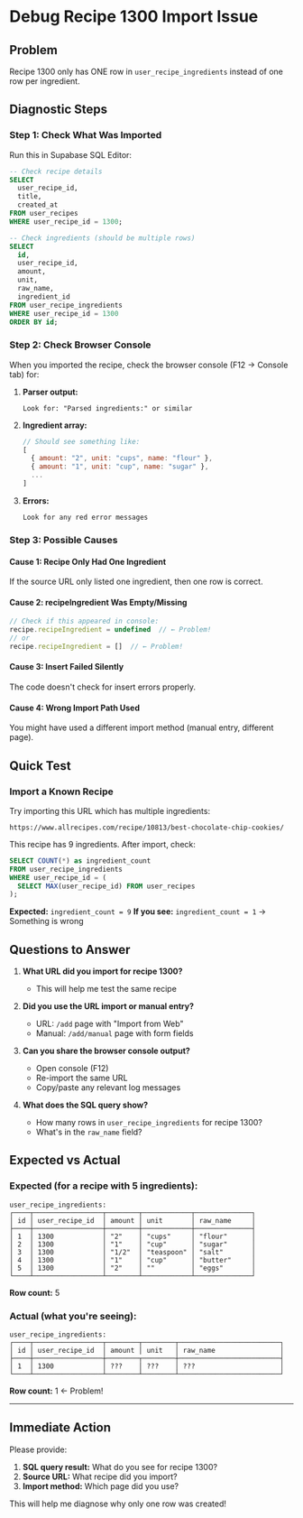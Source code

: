 # Debug Recipe 1300 Import Issue

## Problem
Recipe 1300 only has ONE row in `user_recipe_ingredients` instead of one row per ingredient.

## Diagnostic Steps

### Step 1: Check What Was Imported

Run this in Supabase SQL Editor:

```sql
-- Check recipe details
SELECT 
  user_recipe_id,
  title,
  created_at
FROM user_recipes 
WHERE user_recipe_id = 1300;

-- Check ingredients (should be multiple rows)
SELECT 
  id,
  user_recipe_id,
  amount,
  unit,
  raw_name,
  ingredient_id
FROM user_recipe_ingredients 
WHERE user_recipe_id = 1300
ORDER BY id;
```

### Step 2: Check Browser Console

When you imported the recipe, check the browser console (F12 → Console tab) for:

1. **Parser output:**
   ```
   Look for: "Parsed ingredients:" or similar
   ```

2. **Ingredient array:**
   ```javascript
   // Should see something like:
   [
     { amount: "2", unit: "cups", name: "flour" },
     { amount: "1", unit: "cup", name: "sugar" },
     ...
   ]
   ```

3. **Errors:**
   ```
   Look for any red error messages
   ```

### Step 3: Possible Causes

#### Cause 1: Recipe Only Had One Ingredient
If the source URL only listed one ingredient, then one row is correct.

#### Cause 2: recipeIngredient Was Empty/Missing
```javascript
// Check if this appeared in console:
recipe.recipeIngredient = undefined  // ← Problem!
// or
recipe.recipeIngredient = []  // ← Problem!
```

#### Cause 3: Insert Failed Silently
The code doesn't check for insert errors properly.

#### Cause 4: Wrong Import Path Used
You might have used a different import method (manual entry, different page).

## Quick Test

### Import a Known Recipe

Try importing this URL which has multiple ingredients:
```
https://www.allrecipes.com/recipe/10813/best-chocolate-chip-cookies/
```

This recipe has 9 ingredients. After import, check:

```sql
SELECT COUNT(*) as ingredient_count
FROM user_recipe_ingredients
WHERE user_recipe_id = (
  SELECT MAX(user_recipe_id) FROM user_recipes
);
```

**Expected:** `ingredient_count = 9`
**If you see:** `ingredient_count = 1` → Something is wrong

## Questions to Answer

1. **What URL did you import for recipe 1300?**
   - This will help me test the same recipe

2. **Did you use the URL import or manual entry?**
   - URL: `/add` page with "Import from Web"
   - Manual: `/add/manual` page with form fields

3. **Can you share the browser console output?**
   - Open console (F12)
   - Re-import the same URL
   - Copy/paste any relevant log messages

4. **What does the SQL query show?**
   - How many rows in `user_recipe_ingredients` for recipe 1300?
   - What's in the `raw_name` field?

## Expected vs Actual

### Expected (for a recipe with 5 ingredients):
```
user_recipe_ingredients:
┌────┬─────────────────┬────────┬────────────┬──────────────┐
│ id │ user_recipe_id  │ amount │ unit       │ raw_name     │
├────┼─────────────────┼────────┼────────────┼──────────────┤
│ 1  │ 1300            │ "2"    │ "cups"     │ "flour"      │
│ 2  │ 1300            │ "1"    │ "cup"      │ "sugar"      │
│ 3  │ 1300            │ "1/2"  │ "teaspoon" │ "salt"       │
│ 4  │ 1300            │ "1"    │ "cup"      │ "butter"     │
│ 5  │ 1300            │ "2"    │ ""         │ "eggs"       │
└────┴─────────────────┴────────┴────────────┴──────────────┘
```
**Row count:** 5

### Actual (what you're seeing):
```
user_recipe_ingredients:
┌────┬─────────────────┬────────┬────────┬─────────────────────────┐
│ id │ user_recipe_id  │ amount │ unit   │ raw_name                │
├────┼─────────────────┼────────┬────────┼─────────────────────────┤
│ 1  │ 1300            │ ???    │ ???    │ ???                     │
└────┴─────────────────┴────────┴────────┴─────────────────────────┘
```
**Row count:** 1 ← Problem!

---

## Immediate Action

Please provide:

1. **SQL query result:** What do you see for recipe 1300?
2. **Source URL:** What recipe did you import?
3. **Import method:** Which page did you use?

This will help me diagnose why only one row was created!



